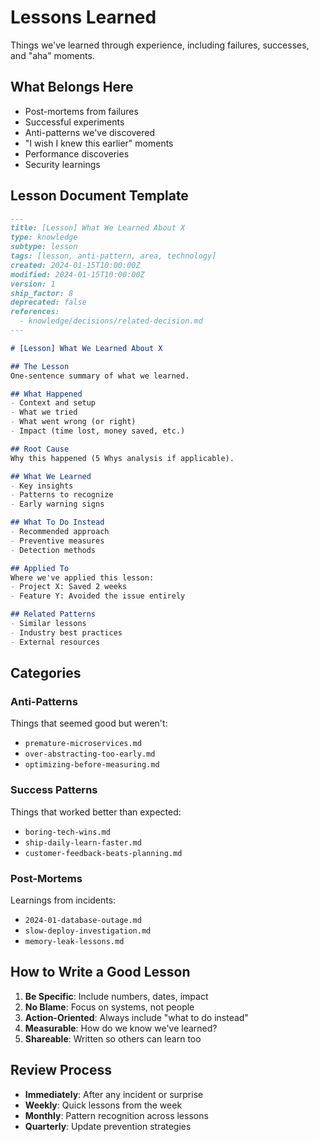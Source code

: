 # Lessons Learned

Things we've learned through experience, including failures, successes, and "aha" moments.

## What Belongs Here

- Post-mortems from failures
- Successful experiments
- Anti-patterns we've discovered
- "I wish I knew this earlier" moments
- Performance discoveries
- Security learnings

## Lesson Document Template

```markdown
---
title: [Lesson] What We Learned About X
type: knowledge
subtype: lesson
tags: [lesson, anti-pattern, area, technology]
created: 2024-01-15T10:00:00Z
modified: 2024-01-15T10:00:00Z
version: 1
ship_factor: 8
deprecated: false
references:
  - knowledge/decisions/related-decision.md
---

# [Lesson] What We Learned About X

## The Lesson
One-sentence summary of what we learned.

## What Happened
- Context and setup
- What we tried
- What went wrong (or right)
- Impact (time lost, money saved, etc.)

## Root Cause
Why this happened (5 Whys analysis if applicable).

## What We Learned
- Key insights
- Patterns to recognize
- Early warning signs

## What To Do Instead
- Recommended approach
- Preventive measures
- Detection methods

## Applied To
Where we've applied this lesson:
- Project X: Saved 2 weeks
- Feature Y: Avoided the issue entirely

## Related Patterns
- Similar lessons
- Industry best practices
- External resources
```

## Categories

### Anti-Patterns
Things that seemed good but weren't:
- `premature-microservices.md`
- `over-abstracting-too-early.md`
- `optimizing-before-measuring.md`

### Success Patterns
Things that worked better than expected:
- `boring-tech-wins.md`
- `ship-daily-learn-faster.md`
- `customer-feedback-beats-planning.md`

### Post-Mortems
Learnings from incidents:
- `2024-01-database-outage.md`
- `slow-deploy-investigation.md`
- `memory-leak-lessons.md`

## How to Write a Good Lesson

1. **Be Specific**: Include numbers, dates, impact
2. **No Blame**: Focus on systems, not people
3. **Action-Oriented**: Always include "what to do instead"
4. **Measurable**: How do we know we've learned?
5. **Shareable**: Written so others can learn too

## Review Process

- **Immediately**: After any incident or surprise
- **Weekly**: Quick lessons from the week
- **Monthly**: Pattern recognition across lessons
- **Quarterly**: Update prevention strategies